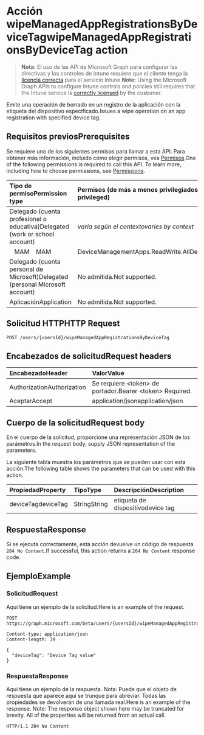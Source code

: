 # <a name="wipemanagedappregistrationsbydevicetag-action"></a><span data-ttu-id="df5b0-101">Acción wipeManagedAppRegistrationsByDeviceTag</span><span class="sxs-lookup"><span data-stu-id="df5b0-101">wipeManagedAppRegistrationsByDeviceTag action</span></span>



> <span data-ttu-id="df5b0-102">**Nota:** El uso de las API de Microsoft Graph para configurar las directivas y los controles de Intune requiere que el cliente tenga la [licencia correcta](https://go.microsoft.com/fwlink/?linkid=839381) para el servicio Intune.</span><span class="sxs-lookup"><span data-stu-id="df5b0-102">**Note:** Using the Microsoft Graph APIs to configure Intune controls and policies still requires that the Intune service is [correctly licensed](https://go.microsoft.com/fwlink/?linkid=839381) by the customer.</span></span>

<span data-ttu-id="df5b0-103">Emite una operación de borrado en un registro de la aplicación con la etiqueta del dispositivo especificado.</span><span class="sxs-lookup"><span data-stu-id="df5b0-103">Issues a wipe operation on an app registration with specified device tag.</span></span>
## <a name="prerequisites"></a><span data-ttu-id="df5b0-104">Requisitos previos</span><span class="sxs-lookup"><span data-stu-id="df5b0-104">Prerequisites</span></span>
<span data-ttu-id="df5b0-p101">Se requiere uno de los siguientes permisos para llamar a esta API. Para obtener más información, incluido cómo elegir permisos, vea [Permisos](../../../concepts/permissions_reference.md).</span><span class="sxs-lookup"><span data-stu-id="df5b0-p101">One of the following permissions is required to call this API. To learn more, including how to choose permissions, see [Permissions](../../../concepts/permissions_reference.md).</span></span>

|<span data-ttu-id="df5b0-107">Tipo de permiso</span><span class="sxs-lookup"><span data-stu-id="df5b0-107">Permission type</span></span>|<span data-ttu-id="df5b0-108">Permisos (de más a menos privilegiados)</span><span class="sxs-lookup"><span data-stu-id="df5b0-108">Permissions (from most to least privileged)</span></span>|
|:---|:---|
|<span data-ttu-id="df5b0-109">Delegado (cuenta profesional o educativa)</span><span class="sxs-lookup"><span data-stu-id="df5b0-109">Delegated (work or school account)</span></span>| <span data-ttu-id="df5b0-110">_varía según el contexto_</span><span class="sxs-lookup"><span data-stu-id="df5b0-110">_varies by context_</span></span> |
| <span data-ttu-id="df5b0-111">&nbsp;&nbsp; MAM</span><span class="sxs-lookup"><span data-stu-id="df5b0-111">&nbsp; &nbsp; MAM</span></span> | <span data-ttu-id="df5b0-112">DeviceManagementApps.ReadWrite.All</span><span class="sxs-lookup"><span data-stu-id="df5b0-112">DeviceManagementApps.ReadWrite.All</span></span> |
|<span data-ttu-id="df5b0-113">Delegado (cuenta personal de Microsoft)</span><span class="sxs-lookup"><span data-stu-id="df5b0-113">Delegated (personal Microsoft account)</span></span>|<span data-ttu-id="df5b0-114">No admitida.</span><span class="sxs-lookup"><span data-stu-id="df5b0-114">Not supported.</span></span>|
|<span data-ttu-id="df5b0-115">Aplicación</span><span class="sxs-lookup"><span data-stu-id="df5b0-115">Application</span></span>|<span data-ttu-id="df5b0-116">No admitida.</span><span class="sxs-lookup"><span data-stu-id="df5b0-116">Not supported.</span></span>|

## <a name="http-request"></a><span data-ttu-id="df5b0-117">Solicitud HTTP</span><span class="sxs-lookup"><span data-stu-id="df5b0-117">HTTP Request</span></span>
<!-- {
  "blockType": "ignored"
}
-->
``` http
POST /users/{usersId}/wipeManagedAppRegistrationsByDeviceTag
```

## <a name="request-headers"></a><span data-ttu-id="df5b0-118">Encabezados de solicitud</span><span class="sxs-lookup"><span data-stu-id="df5b0-118">Request headers</span></span>
|<span data-ttu-id="df5b0-119">Encabezado</span><span class="sxs-lookup"><span data-stu-id="df5b0-119">Header</span></span>|<span data-ttu-id="df5b0-120">Valor</span><span class="sxs-lookup"><span data-stu-id="df5b0-120">Value</span></span>|
|:---|:---|
|<span data-ttu-id="df5b0-121">Authorization</span><span class="sxs-lookup"><span data-stu-id="df5b0-121">Authorization</span></span>|<span data-ttu-id="df5b0-122">Se requiere &lt;token&gt; de portador.</span><span class="sxs-lookup"><span data-stu-id="df5b0-122">Bearer &lt;token&gt; Required.</span></span>|
|<span data-ttu-id="df5b0-123">Aceptar</span><span class="sxs-lookup"><span data-stu-id="df5b0-123">Accept</span></span>|<span data-ttu-id="df5b0-124">application/json</span><span class="sxs-lookup"><span data-stu-id="df5b0-124">application/json</span></span>|

## <a name="request-body"></a><span data-ttu-id="df5b0-125">Cuerpo de la solicitud</span><span class="sxs-lookup"><span data-stu-id="df5b0-125">Request body</span></span>
<span data-ttu-id="df5b0-126">En el cuerpo de la solicitud, proporcione una representación JSON de los parámetros.</span><span class="sxs-lookup"><span data-stu-id="df5b0-126">In the request body, supply JSON representation of the parameters.</span></span>

<span data-ttu-id="df5b0-127">La siguiente tabla muestra los parámetros que se pueden usar con esta acción.</span><span class="sxs-lookup"><span data-stu-id="df5b0-127">The following table shows the parameters that can be used with this action.</span></span>

|<span data-ttu-id="df5b0-128">Propiedad</span><span class="sxs-lookup"><span data-stu-id="df5b0-128">Property</span></span>|<span data-ttu-id="df5b0-129">Tipo</span><span class="sxs-lookup"><span data-stu-id="df5b0-129">Type</span></span>|<span data-ttu-id="df5b0-130">Descripción</span><span class="sxs-lookup"><span data-stu-id="df5b0-130">Description</span></span>|
|:---|:---|:---|
|<span data-ttu-id="df5b0-131">deviceTag</span><span class="sxs-lookup"><span data-stu-id="df5b0-131">deviceTag</span></span>|<span data-ttu-id="df5b0-132">String</span><span class="sxs-lookup"><span data-stu-id="df5b0-132">String</span></span>|<span data-ttu-id="df5b0-133">etiqueta de dispositivo</span><span class="sxs-lookup"><span data-stu-id="df5b0-133">device tag</span></span>|

## <a name="response"></a><span data-ttu-id="df5b0-134">Respuesta</span><span class="sxs-lookup"><span data-stu-id="df5b0-134">Response</span></span>
<span data-ttu-id="df5b0-135">Si se ejecuta correctamente, esta acción devuelve un código de respuesta `204 No Content`.</span><span class="sxs-lookup"><span data-stu-id="df5b0-135">If successful, this action returns a `204 No Content` response code.</span></span>

## <a name="example"></a><span data-ttu-id="df5b0-136">Ejemplo</span><span class="sxs-lookup"><span data-stu-id="df5b0-136">Example</span></span>

### <a name="request"></a><span data-ttu-id="df5b0-137">Solicitud</span><span class="sxs-lookup"><span data-stu-id="df5b0-137">Request</span></span>
<span data-ttu-id="df5b0-138">Aquí tiene un ejemplo de la solicitud.</span><span class="sxs-lookup"><span data-stu-id="df5b0-138">Here is an example of the request.</span></span>

``` http
POST https://graph.microsoft.com/beta/users/{usersId}/wipeManagedAppRegistrationsByDeviceTag

Content-type: application/json
Content-length: 39

{
  "deviceTag": "Device Tag value"
}
```

### <a name="response"></a><span data-ttu-id="df5b0-139">Respuesta</span><span class="sxs-lookup"><span data-stu-id="df5b0-139">Response</span></span>
<span data-ttu-id="df5b0-p102">Aquí tiene un ejemplo de la respuesta. Nota: Puede que el objeto de respuesta que aparece aquí se trunque para abreviar. Todas las propiedades se devolverán de una llamada real.</span><span class="sxs-lookup"><span data-stu-id="df5b0-p102">Here is an example of the response. Note: The response object shown here may be truncated for brevity. All of the properties will be returned from an actual call.</span></span>

``` http
HTTP/1.1 204 No Content
```



